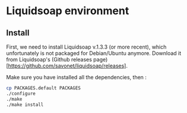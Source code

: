 # Liquidsoap environment

## Install

First, we need to install Liquidsoap v.1.3.3 (or more recent), which unfortunately is not packaged for Debian/Ubuntu anymore.
Download it from Liquidsoap's (Github releases page)[https://github.com/savonet/liquidsoap/releases].

Make sure you have installed all the dependencies, then :
```bash
cp PACKAGES.default PACKAGES
./configure
./make
./make install
```
